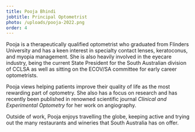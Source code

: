 ```yaml
---
title: Pooja Bhindi
jobtitle: Principal Optometrist
photo: /uploads/pooja-2022.png
order: 4
---
```

Pooja is a therapeutically qualified optometrist who graduated from Flinders University and has a keen interest in specialty contact lenses, keratoconus, and myopia management. She is also heavily involved in the eyecare industry, being the current State President for the South Australian division of CCLSA as well as sitting on the ECOV/SA committee for early career optometrists.  

Pooja views helping patients improve their quality of life as the most rewarding part of optometry. She also has a focus on research and has recently been published in renowned scientific journal *Clinical and Experimental Optometry* for her work on angiography.

Outside of work, Pooja enjoys travelling the globe, keeping active and trying out the many restaurants and wineries that South Australia has on offer.